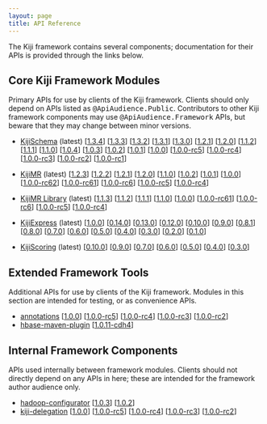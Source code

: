 ```yaml
---
layout: page
title: API Reference
---
```


The Kiji framework contains several components; documentation for their
APIs is provided through the links below.

## Core Kiji Framework Modules

Primary APIs for use by clients of the Kiji framework. Clients should
only depend on APIs listed as <tt>@ApiAudience.Public</tt>. Contributors
to other Kiji framework components may use <tt>@ApiAudience.Framework</tt>
APIs, but beware that they may change between minor versions.

* [KijiSchema](http://api-docs.kiji.org/kiji-schema/1.3.6/index.html) (latest)
  \[[1.3.4](http://api-docs.kiji.org/kiji-schema/1.3.4/index.html)\]
  \[[1.3.3](http://api-docs.kiji.org/kiji-schema/1.3.3/index.html)\]
  \[[1.3.2](http://api-docs.kiji.org/kiji-schema/1.3.2/index.html)\]
  \[[1.3.1](http://api-docs.kiji.org/kiji-schema/1.3.1/index.html)\]
  \[[1.3.0](http://api-docs.kiji.org/kiji-schema/1.3.0/index.html)\]
  \[[1.2.1](http://api-docs.kiji.org/kiji-schema/1.2.1/index.html)\]
  \[[1.2.0](http://api-docs.kiji.org/kiji-schema/1.2.0/index.html)\]
  \[[1.1.2](http://api-docs.kiji.org/kiji-schema/1.1.2/index.html)\]
  \[[1.1.1](http://api-docs.kiji.org/kiji-schema/1.1.1/index.html)\]
  \[[1.1.0](http://api-docs.kiji.org/kiji-schema/1.1.0/index.html)\]
  \[[1.0.4](http://api-docs.kiji.org/kiji-schema/1.0.4/index.html)\]
  \[[1.0.3](http://api-docs.kiji.org/kiji-schema/1.0.3/index.html)\]
  \[[1.0.2](http://api-docs.kiji.org/kiji-schema/1.0.2/index.html)\]
  \[[1.0.1](http://api-docs.kiji.org/kiji-schema/1.0.1/index.html)\]
  \[[1.0.0](http://api-docs.kiji.org/kiji-schema/1.0.0/index.html)\]
  \[[1.0.0-rc5](http://api-docs.kiji.org/kiji-schema/1.0.0-rc5/index.html)\]
  \[[1.0.0-rc4](http://api-docs.kiji.org/kiji-schema/1.0.0-rc4/index.html)\]
  \[[1.0.0-rc3](http://api-docs.kiji.org/kiji-schema/1.0.0-rc3/index.html)\]
  \[[1.0.0-rc2](http://api-docs.kiji.org/kiji-schema/1.0.0-rc2/index.html)\]
  \[[1.0.0-rc1](http://api-docs.kiji.org/kiji-schema/1.0.0-rc1/index.html)\]

* [KijiMR](http://api-docs.kiji.org/kiji-mapreduce/1.2.4/index.html) (latest)
  \[[1.2.3](http://api-docs.kiji.org/kiji-mapreduce/1.2.3/index.html)\]
  \[[1.2.2](http://api-docs.kiji.org/kiji-mapreduce/1.2.2/index.html)\]
  \[[1.2.1](http://api-docs.kiji.org/kiji-mapreduce/1.2.1/index.html)\]
  \[[1.2.0](http://api-docs.kiji.org/kiji-mapreduce/1.2.0/index.html)\]
  \[[1.1.0](http://api-docs.kiji.org/kiji-mapreduce/1.1.0/index.html)\]
  \[[1.0.2](http://api-docs.kiji.org/kiji-mapreduce/1.0.2/index.html)\]
  \[[1.0.1](http://api-docs.kiji.org/kiji-mapreduce/1.0.1/index.html)\]
  \[[1.0.0](http://api-docs.kiji.org/kiji-mapreduce/1.0.0/index.html)\]
  \[[1.0.0-rc62](http://api-docs.kiji.org/kiji-mapreduce/1.0.0-rc62/index.html)\]
  \[[1.0.0-rc61](http://api-docs.kiji.org/kiji-mapreduce/1.0.0-rc61/index.html)\]
  \[[1.0.0-rc6](http://api-docs.kiji.org/kiji-mapreduce/1.0.0-rc6/index.html)\]
  \[[1.0.0-rc5](http://api-docs.kiji.org/kiji-mapreduce/1.0.0-rc5/index.html)\]
  \[[1.0.0-rc4](http://api-docs.kiji.org/kiji-mapreduce/1.0.0-rc4/index.html)\]

* [KijiMR Library](http://api-docs.kiji.org/kiji-mapreduce-lib/1.1.4/index.html) (latest)
  \[[1.1.3](http://api-docs.kiji.org/kiji-mapreduce-lib/1.1.3/index.html)\]
  \[[1.1.2](http://api-docs.kiji.org/kiji-mapreduce-lib/1.1.2/index.html)\]
  \[[1.1.1](http://api-docs.kiji.org/kiji-mapreduce-lib/1.1.1/index.html)\]
  \[[1.1.0](http://api-docs.kiji.org/kiji-mapreduce-lib/1.1.0/index.html)\]
  \[[1.0.0](http://api-docs.kiji.org/kiji-mapreduce-lib/1.0.0/index.html)\]
  \[[1.0.0-rc61](http://api-docs.kiji.org/kiji-mapreduce-lib/1.0.0-rc61/index.html)\]
  \[[1.0.0-rc6](http://api-docs.kiji.org/kiji-mapreduce-lib/1.0.0-rc6/index.html)\]
  \[[1.0.0-rc5](http://api-docs.kiji.org/kiji-mapreduce-lib/1.0.0-rc5/index.html)\]
  \[[1.0.0-rc4](http://api-docs.kiji.org/kiji-mapreduce-lib/1.0.0-rc4/index.html)\]

* [KijiExpress](http://api-docs.kiji.org/kiji-express/1.0.1/index.html) (latest)
  \[[1.0.0](http://api-docs.kiji.org/kiji-express/1.0.0/index.html)\]
  \[[0.14.0](http://api-docs.kiji.org/kiji-express/0.14.0/index.html)\]
  \[[0.13.0](http://api-docs.kiji.org/kiji-express/0.13.0/index.html)\]
  \[[0.12.0](http://api-docs.kiji.org/kiji-express/0.12.0/index.html)\]
  \[[0.10.0](http://api-docs.kiji.org/kiji-express/0.10.0/index.html)\]
  \[[0.9.0](http://api-docs.kiji.org/kiji-express/0.9.0/index.html)\]
  \[[0.8.1](http://api-docs.kiji.org/kiji-express/0.8.1/index.html)\]
  \[[0.8.0](http://api-docs.kiji.org/kiji-express/0.8.0/index.html)\]
  \[[0.7.0](http://api-docs.kiji.org/kiji-express/0.7.0/index.html)\]
  \[[0.6.0](http://api-docs.kiji.org/kiji-express/0.6.0/index.html)\]
  \[[0.5.0](http://api-docs.kiji.org/kiji-express/0.5.0/index.html)\]
  \[[0.4.0](http://api-docs.kiji.org/kiji-express/0.4.0/index.html)\]
  \[[0.3.0](http://api-docs.kiji.org/kiji-express/0.3.0/index.html)\]
  \[[0.2.0](http://api-docs.kiji.org/kiji-express/0.2.0/index.html)\]
  \[[0.1.0](http://api-docs.kiji.org/kiji-express/0.1.0/index.html)\]

* [KijiScoring](http://api-docs.kiji.org/kiji-scoring/0.11.0/index.html) (latest)
  \[[0.10.0](http://api-docs.kiji.org/kiji-scoring/0.10.0/index.html)\]
  \[[0.9.0](http://api-docs.kiji.org/kiji-scoring/0.9.0/index.html)\]
  \[[0.7.0](http://api-docs.kiji.org/kiji-scoring/0.7.0/index.html)\]
  \[[0.6.0](http://api-docs.kiji.org/kiji-scoring/0.6.0/index.html)\]
  \[[0.5.0](http://api-docs.kiji.org/kiji-scoring/0.5.0/index.html)\]
  \[[0.4.0](http://api-docs.kiji.org/kiji-scoring/0.4.0/index.html)\]
  \[[0.3.0](http://api-docs.kiji.org/kiji-scoring/0.3.0/index.html)\]

## Extended Framework Tools
Additional APIs for use by clients of the Kiji framework. Modules in this section
are intended for testing, or as convenience APIs.

<ul>
  <li><a href="http://api-docs.kiji.org/annotations/1.0.1/index.html">annotations</a>
      [<a href="http://api-docs.kiji.org/annotations/1.0.0/index.html">1.0.0</a>]
      [<a href="http://api-docs.kiji.org/annotations/1.0.0-rc5/index.html">1.0.0-rc5</a>]
      [<a href="http://api-docs.kiji.org/annotations/1.0.0-rc4/index.html">1.0.0-rc4</a>]
      [<a href="http://api-docs.kiji.org/annotations/1.0.0-rc3/index.html">1.0.0-rc3</a>]
      [<a href="http://api-docs.kiji.org/annotations/1.0.0-rc2/index.html">1.0.0-rc2</a>]
  </li>
  <li><a href="http://api-docs.kiji.org/hbase-maven-plugin/1.0.11-cdh4/index.html">hbase-maven-plugin</a>
      [<a href="http://api-docs.kiji.org/hbase-maven-plugin/1.0.11-cdh4/index.html">1.0.11-cdh4</a>]
  </li>
</ul>


## Internal Framework Components
APIs used internally between framework modules. Clients should not directly
depend on any APIs in here; these are intended for the framework author audience
only.

<ul>
  <li><a href="http://api-docs.kiji.org/hadoop-configurator/1.0.3/index.html">hadoop-configurator</a>
      [<a href="http://api-docs.kiji.org/hadoop-configurator/1.0.3/index.html">1.0.3</a>]
      [<a href="http://api-docs.kiji.org/hadoop-configurator/1.0.2/index.html">1.0.2</a>]
  </li>
  <li><a href="http://api-docs.kiji.org/kiji-delegation/1.0.1/index.html">kiji-delegation</a>
      [<a href="http://api-docs.kiji.org/kiji-delegation/1.0.0/index.html">1.0.0</a>]
      [<a href="http://api-docs.kiji.org/kiji-delegation/1.0.0-rc5/index.html">1.0.0-rc5</a>]
      [<a href="http://api-docs.kiji.org/kiji-delegation/1.0.0-rc4/index.html">1.0.0-rc4</a>]
      [<a href="http://api-docs.kiji.org/kiji-delegation/1.0.0-rc3/index.html">1.0.0-rc3</a>]
      [<a href="http://api-docs.kiji.org/kiji-delegation/1.0.0-rc2/index.html">1.0.0-rc2</a>]
  </li>
</ul>


